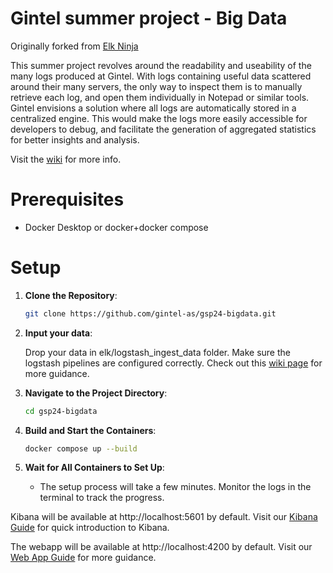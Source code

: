 # Gintel summer project - Big Data

Originally forked from [Elk Ninja](https://github.com/elkninja/elastic-stack-docker-part-one)

This summer project revolves around the readability and useability of the many logs produced at Gintel. With logs containing useful data scattered around their many servers, the only way to inspect them is to manually retrieve each log, and open them individually in Notepad or similar tools. Gintel envisions a solution where all logs are automatically stored in a centralized engine. This would make the logs more easily accessible for developers to debug, and facilitate the generation of aggregated statistics for better insights and analysis.

Visit the [wiki](https://github.com/gintel-as/gsp24-bigdata/wiki) for more info.


# Prerequisites
- Docker Desktop or docker+docker compose


# Setup

1. **Clone the Repository**:

    ```bash
    git clone https://github.com/gintel-as/gsp24-bigdata.git
    ```
2. **Input your data**:

    Drop your data in elk/logstash_ingest_data folder. Make sure the logstash pipelines are configured correctly. Check out this [wiki page](https://github.com/gintel-as/gsp24-bigdata/wiki/Logstash-Pipelines) for more guidance.


2. **Navigate to the Project Directory**:

    ```bash
    cd gsp24-bigdata
    ```

3. **Build and Start the Containers**:

    ```bash
    docker compose up --build
    ```

4. **Wait for All Containers to Set Up**:
    - The setup process will take a few minutes. Monitor the logs in the terminal to track the progress.

Kibana will be available at http://localhost:5601 by default. Visit our [Kibana Guide](https://github.com/gintel-as/gsp24-bigdata/wiki/Kibana-Guide) for quick introduction to Kibana.

The webapp will be available at http://localhost:4200 by default. Visit our [Web App Guide](https://github.com/gintel-as/gsp24-bigdata/wiki/Web-App-Guide) for more guidance.
